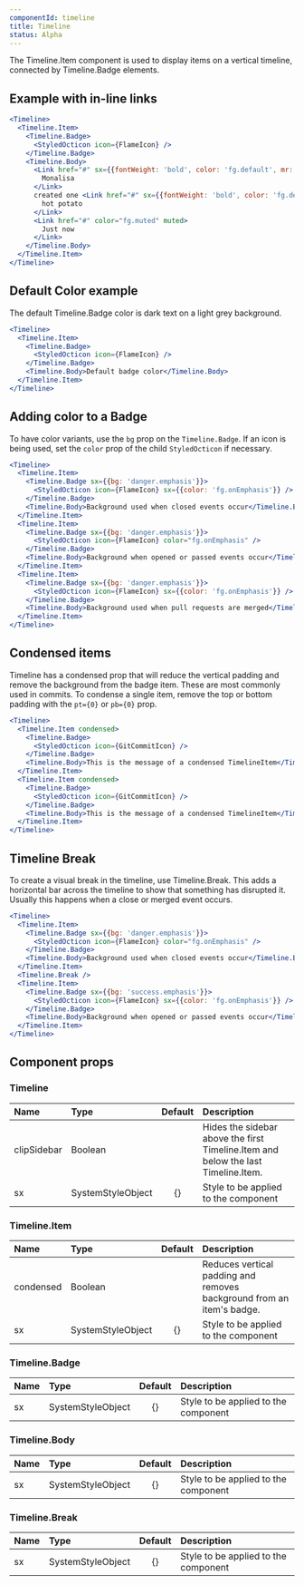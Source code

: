 ```yaml
---
componentId: timeline
title: Timeline
status: Alpha
---
```


The Timeline.Item component is used to display items on a vertical timeline, connected by Timeline.Badge elements.

## Example with in-line links

```jsx live
<Timeline>
  <Timeline.Item>
    <Timeline.Badge>
      <StyledOcticon icon={FlameIcon} />
    </Timeline.Badge>
    <Timeline.Body>
      <Link href="#" sx={{fontWeight: 'bold', color: 'fg.default', mr: 1}} muted>
        Monalisa
      </Link>
      created one <Link href="#" sx={{fontWeight: 'bold', color: 'fg.default', mr: 1}} muted>
        hot potato
      </Link>
      <Link href="#" color="fg.muted" muted>
        Just now
      </Link>
    </Timeline.Body>
  </Timeline.Item>
</Timeline>
```

## Default Color example

The default Timeline.Badge color is dark text on a light grey background.

```jsx live
<Timeline>
  <Timeline.Item>
    <Timeline.Badge>
      <StyledOcticon icon={FlameIcon} />
    </Timeline.Badge>
    <Timeline.Body>Default badge color</Timeline.Body>
  </Timeline.Item>
</Timeline>
```

## Adding color to a Badge

To have color variants, use the `bg` prop on the `Timeline.Badge`. If an icon is being used, set the `color` prop
of the child `StyledOcticon` if necessary.

```jsx live
<Timeline>
  <Timeline.Item>
    <Timeline.Badge sx={{bg: 'danger.emphasis'}}>
      <StyledOcticon icon={FlameIcon} sx={{color: 'fg.onEmphasis'}} />
    </Timeline.Badge>
    <Timeline.Body>Background used when closed events occur</Timeline.Body>
  </Timeline.Item>
  <Timeline.Item>
    <Timeline.Badge sx={{bg: 'danger.emphasis'}}>
      <StyledOcticon icon={FlameIcon} color="fg.onEmphasis" />
    </Timeline.Badge>
    <Timeline.Body>Background when opened or passed events occur</Timeline.Body>
  </Timeline.Item>
  <Timeline.Item>
    <Timeline.Badge sx={{bg: 'danger.emphasis'}}>
      <StyledOcticon icon={FlameIcon} sx={{color: 'fg.onEmphasis'}} />
    </Timeline.Badge>
    <Timeline.Body>Background used when pull requests are merged</Timeline.Body>
  </Timeline.Item>
</Timeline>
```

## Condensed items

Timeline has a condensed prop that will reduce the vertical padding and remove the background from the badge item. These are most commonly used in commits. To condense a single item, remove the top or bottom padding with the `pt={0}` or `pb={0}` prop.

```jsx live
<Timeline>
  <Timeline.Item condensed>
    <Timeline.Badge>
      <StyledOcticon icon={GitCommitIcon} />
    </Timeline.Badge>
    <Timeline.Body>This is the message of a condensed TimelineItem</Timeline.Body>
  </Timeline.Item>
  <Timeline.Item condensed>
    <Timeline.Badge>
      <StyledOcticon icon={GitCommitIcon} />
    </Timeline.Badge>
    <Timeline.Body>This is the message of a condensed TimelineItem</Timeline.Body>
  </Timeline.Item>
</Timeline>
```

## Timeline Break

To create a visual break in the timeline, use Timeline.Break. This adds a horizontal bar across the timeline to show that something has disrupted it. Usually this happens when a close or merged event occurs.

```jsx live
<Timeline>
  <Timeline.Item>
    <Timeline.Badge sx={{bg: 'danger.emphasis'}}>
      <StyledOcticon icon={FlameIcon} color="fg.onEmphasis" />
    </Timeline.Badge>
    <Timeline.Body>Background used when closed events occur</Timeline.Body>
  </Timeline.Item>
  <Timeline.Break />
  <Timeline.Item>
    <Timeline.Badge sx={{bg: 'success.emphasis'}}>
      <StyledOcticon icon={FlameIcon} sx={{color: 'fg.onEmphasis'}} />
    </Timeline.Badge>
    <Timeline.Body>Background when opened or passed events occur</Timeline.Body>
  </Timeline.Item>
</Timeline>
```

## Component props

### Timeline

| Name        | Type              | Default | Description                                                                       |
| :---------- | :---------------- | :-----: | :-------------------------------------------------------------------------------- |
| clipSidebar | Boolean           |         | Hides the sidebar above the first Timeline.Item and below the last Timeline.Item. |
| sx          | SystemStyleObject |   {}    | Style to be applied to the component                                              |

### Timeline.Item

| Name      | Type              | Default | Description                                                           |
| :-------- | :---------------- | :-----: | :-------------------------------------------------------------------- |
| condensed | Boolean           |         | Reduces vertical padding and removes background from an item's badge. |
| sx        | SystemStyleObject |   {}    | Style to be applied to the component                                  |

### Timeline.Badge

| Name | Type              | Default | Description                          |
| :--- | :---------------- | :-----: | :----------------------------------- |
| sx   | SystemStyleObject |   {}    | Style to be applied to the component |

### Timeline.Body

| Name | Type              | Default | Description                          |
| :--- | :---------------- | :-----: | :----------------------------------- |
| sx   | SystemStyleObject |   {}    | Style to be applied to the component |

### Timeline.Break

| Name | Type              | Default | Description                          |
| :--- | :---------------- | :-----: | :----------------------------------- |
| sx   | SystemStyleObject |   {}    | Style to be applied to the component |
